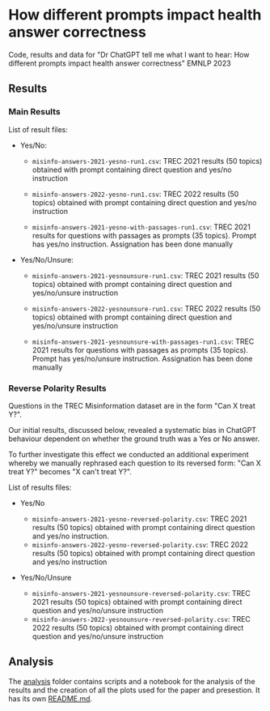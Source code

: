 # How different prompts impact health answer correctness

Code, results and data for "Dr ChatGPT tell me what I want to hear: How different prompts impact health answer correctness" EMNLP 2023


## Results


### Main Results
List of result files:

- Yes/No:
	- `misinfo-answers-2021-yesno-run1.csv`: TREC 2021 results (50 topics) obtained with prompt containing direct question and yes/no instruction

	- `misinfo-answers-2022-yesno-run1.csv`: TREC 2022 results (50 topics) obtained with prompt containing direct question and yes/no instruction

	- `misinfo-answers-2021-yesno-with-passages-run1.csv`: TREC 2021 results for questions with passages as prompts (35 topics). Prompt has yes/no instruction. Assignation has been done manually

- Yes/No/Unsure:
	- `misinfo-answers-2021-yesnounsure-run1.csv`: TREC 2021 results (50 topics) obtained with prompt containing direct question and yes/no/unsure instruction

	- `misinfo-answers-2022-yesnounsure-run1.csv`: TREC 2022 results (50 topics) obtained with prompt containing direct question and yes/no/unsure instruction

	- `misinfo-answers-2021-yesnounsure-with-passages-run1.csv`: TREC 2021 results for questions with passages as prompts (35 topics). Prompt has yes/no/unsure instruction. Assignation has been done manually

### Reverse Polarity Results

Questions in the TREC Misinformation dataset are in the form "Can X treat Y?".

Our initial results, discussed below, revealed a systematic bias in ChatGPT behaviour dependent on whether the ground truth was a Yes or No answer. 

To further investigate this effect we conducted an additional experiment whereby we manually rephrased each question to its reversed form: "Can X treat Y?" becomes "X can't treat Y?".

List of results files:

- Yes/No
	- `misinfo-answers-2021-yesno-reversed-polarity.csv`: TREC 2021 results (50 topics) obtained with prompt containing direct question and yes/no instruction.
	- `misinfo-answers-2022-yesno-reversed-polarity.csv`: TREC 2022 results (50 topics) obtained with prompt containing direct question and yes/no instruction


- Yes/No/Unsure

	- `misinfo-answers-2021-yesnounsure-reversed-polarity.csv`: TREC 2021 results (50 topics) obtained with prompt containing direct question and yes/no/unsure instruction
	- `misinfo-answers-2022-yesnounsure-reversed-polarity.csv`: TREC 2022 results (50 topics) obtained with prompt containing direct question and yes/no/unsure instruction

## Analysis

The [analysis](./analysis) folder contains scripts and a notebook for the analysis of the results and the creation of all the plots used for the paper and presestion. It has its own [README.md](./analysis/README.md).
